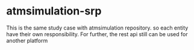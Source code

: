 # atmsimulation-srp
This is the same study case with atmsimulation repository. so each entity have their own responsibility. For further, the rest api still can be used for another platform
